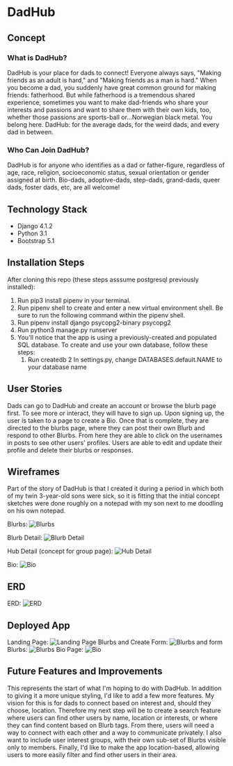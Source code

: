 # DadHub

## Concept 

### What is DadHub?
DadHub is your place for dads to connect! Everyone always says, "Making friends as an adult is hard," and "Making friends as a man is hard." When you become a dad, you suddenly have great common ground for making friends: fatherhood. But while fatherhood is a tremendous shared experience, sometimes you want to make dad-friends who share your interests and passions and want to share them with their own kids, too, whether those passions are sports-ball or...Norwegian black metal. You belong here.
DadHub: for the average dads, for the weird dads, and every dad in between.

### Who Can Join DadHub?
DadHub is for anyone who identifies as a dad or father-figure, regardless of age, race, religion, socioeconomic status, sexual orientation or gender assigned at birth. Bio-dads, adoptive-dads, step-dads, grand-dads, queer dads, foster dads, etc, are all welcome!

## Technology Stack

- Django 4.1.2 
- Python 3.1
- Bootstrap 5.1

## Installation Steps

After cloning this repo (these steps asssume postgresql previously installed):

1. Run pip3 install pipenv in your terminal.
2. Run pipenv shell to create and enter a new virtual environment shell. Be sure to run the following command within the pipenv shell. 
3. Run pipenv install django psycopg2-binary psycopg2
4. Run python3 manage.py runserver
5. You'll notice that the app is using a previously-created and populated SQL database. To create and use your own database, follow these steps:
    1. Run createdb <your-database-name>
    2 In settings.py, change DATABASES.default.NAME to your database name

## User Stories

Dads can go to DadHub and create an account or browse the blurb page first. To see more or interact, they will have to sign up. 
Upon signing up, the user is taken to a page to create a Bio. Once that is complete, they are directed to the blurbs page, where they can post their own Blurb and respond to other Blurbs. From here they are able to click on the usernames in posts to see other users' profiles. Users are able to edit and update their profile and delete their blurbs or responses. 

## Wireframes

Part of the story of DadHub is that I created it during a period in which both of my twin 3-year-old sons were sick, so it is fitting that the initial concept sketches were done roughly on a notepad with my son next to me doodling on his own notepad. 

Blurbs: ![Blurbs](https://i.imgur.com/TU9z0q5.jpg "Blurbs")

Blurb Detail: ![Blurb Detail](https://i.imgur.com/ks8Saln.jpg "Blurb Detail")

Hub Detail (concept for group page): ![Hub Detail](https://i.imgur.com/80iTrIB.jpg "Hub Detail")

Bio: ![Bio](https://i.imgur.com/0FBoRWu.jpg "Bio")

## ERD

ERD: ![ERD](blob:https://imgur.com/9ea36179-064e-40ce-ac43-23f19df6a125 "ERD")

## Deployed App

Landing Page: ![Landing Page](https://i.imgur.com/OkdLJwL.png "Landing Page")
Blurbs and Create Form: ![Blurbs and form](https://i.imgur.com/OkdLJwL.png "Blurbs and form")
Blurbs: ![Blurbs](https://i.imgur.com/mLB2bGo.png "Blurbs")
Bio Page: ![Bio](https://i.imgur.com/9Jap0LA.png "Bio")

## Future Features and Improvements

This represents the start of what I'm hoping to do with DadHub. In addition to giving it a more unique styling, I'd like to add a few more features. My vision for this is for dads to connect based on interest and, should they choose, location. Therefore my next step will be to create a search feature where users can find other users by name, location or interests, or where they can find content based on Blurb tags. From there, users will need a way to connect with each other and a way to communicate privately. I also want to include user interest groups, with their own sub-set of Blurbs visible only to members. Finally, I'd like to make the app location-based, allowing users to more easily filter and find other users in their area. 